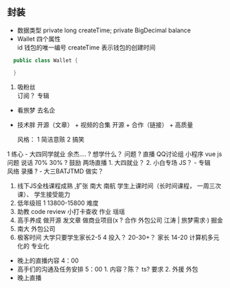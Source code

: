 ## 封装

- 数据类型
  private long createTime;
  private BigDecimal balance
- Wallet 
  四个属性  
  id 钱包的唯一编号 
  createTime 表示钱包的创建时间
~~~java
  public class Wallet {

  }
~~~

1. 吸粉丝  
  订阅？ 专辑 
  - 看旅梦  去名企 
  - 技术胖 
    开源（文章） +  视频的合集
    开源 + 合作（链接） + 高质量 

    风格： 1 简洁意赅 
    2 搞笑  

  1 练心 
    - 大四同学就业 余杰.... ? 
    想学什么？ 问题 ?   直播 QQ讨论组
    小程序 vue   js 问题 说话  70% 30% ? 鼓励 
      两场直播 1. 大四就业？ 
      2. 小白专场 JS？ 
    - 专辑  
      风络 录播 ? 
    - 大三BATJTMD  做实？ 

1. 线下JS全栈课程成熟 ,扩张 南大 南航 
  学生上课时间（长时间课程， 一周三次课）、 学生接受能力
2. 低年级班 1 13800-15800  难度 
3. 助教 code review  小打卡查收 作业    瑶瑶 
4. 高手养成 做开源 发文章 做商业项目(x  ?  合作  外包公司 江涛 | 旅梦需求·) 掘金 
5. 南大  外包公司
6. 极客时间 大学只要学生家长2-5 4  投入？    20-30+？  家长 14-20 
  计算机多元化的  专业化 

- 晚上的直播内容  4：00  
- 高手们的沟通及任务安排 5：00  1. 内容？陈？ ts?   要求 2. 外援 外包 
- 晚上直播 